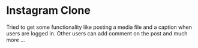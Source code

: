 # Instagram Clone

Tried to get some functionality like posting a media file and a caption when users are logged in.
Other users can add comment on the post
and much more ...

